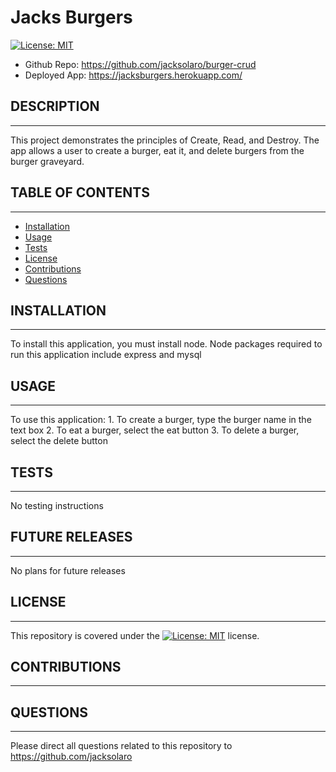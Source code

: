 # Jacks Burgers

[![License: MIT](https://img.shields.io/badge/License-MIT-yellow.svg)](https://opensource.org/licenses/MIT)

- Github Repo: https://github.com/jacksolaro/burger-crud
- Deployed App: https://jacksburgers.herokuapp.com/

## DESCRIPTION
---------------------
This project demonstrates the principles of Create, Read, and Destroy. The app allows a user to create a burger, eat it, and delete burgers from the burger graveyard.

## TABLE OF CONTENTS
---------------------

* [Installation](#installation)
* [Usage](#usage)
* [Tests](#tests)
* [License](#license)
* [Contributions](#contributions)
* [Questions](#questions)


## INSTALLATION
------------
To install this application, you must install node. Node packages required to run this application include express and mysql

## USAGE
------------
To use this application: 1. To create a burger, type the burger name in the text box 2. To eat a burger, select the eat button 3. To delete a burger, select the delete button


## TESTS
------------
No testing instructions

## FUTURE RELEASES
------------
No plans for future releases

## LICENSE
------------
This repository is covered under the [![License: MIT](https://img.shields.io/badge/License-MIT-yellow.svg)](https://opensource.org/licenses/MIT) license.

## CONTRIBUTIONS
------------



## QUESTIONS
------------
Please direct all questions related to this repository to https://github.com/jacksolaro